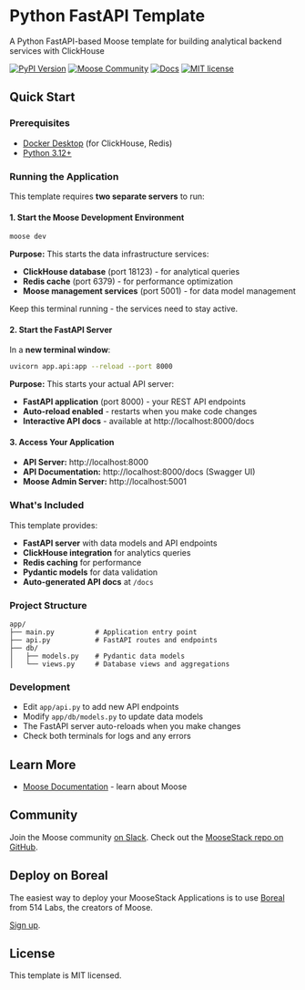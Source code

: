 # Python FastAPI Template

A Python FastAPI-based Moose template for building analytical backend services with ClickHouse

[![PyPI Version](https://img.shields.io/pypi/v/moose-cli?logo=python)](https://pypi.org/project/moose-cli/)
[![Moose Community](https://img.shields.io/badge/slack-moose_community-purple.svg?logo=slack)](https://join.slack.com/t/moose-community/shared_invite/zt-2fjh5n3wz-cnOmM9Xe9DYAgQrNu8xKxg)
[![Docs](https://img.shields.io/badge/quick_start-docs-blue.svg)](https://docs.fiveonefour.com/moose/getting-started/quickstart)
[![MIT license](https://img.shields.io/badge/license-MIT-yellow.svg)](LICENSE)

## Quick Start

### Prerequisites
- [Docker Desktop](https://www.docker.com/products/docker-desktop/) (for ClickHouse, Redis)
- [Python 3.12+](https://www.python.org/downloads/)

### Running the Application

This template requires **two separate servers** to run:

#### 1. Start the Moose Development Environment
```bash
moose dev
```
**Purpose:** This starts the data infrastructure services:
- **ClickHouse database** (port 18123) - for analytical queries
- **Redis cache** (port 6379) - for performance optimization
- **Moose management services** (port 5001) - for data model management

Keep this terminal running - the services need to stay active.

#### 2. Start the FastAPI Server
In a **new terminal window**:
```bash
uvicorn app.api:app --reload --port 8000
```
**Purpose:** This starts your actual API server:
- **FastAPI application** (port 8000) - your REST API endpoints
- **Auto-reload enabled** - restarts when you make code changes
- **Interactive API docs** - available at http://localhost:8000/docs

#### 3. Access Your Application
- **API Server:** http://localhost:8000
- **API Documentation:** http://localhost:8000/docs (Swagger UI)
- **Moose Admin Server:** http://localhost:5001

### What's Included

This template provides:
- **FastAPI server** with data models and API endpoints
- **ClickHouse integration** for analytics queries
- **Redis caching** for performance
- **Pydantic models** for data validation
- **Auto-generated API docs** at `/docs`

### Project Structure

```
app/
├── main.py          # Application entry point
├── api.py           # FastAPI routes and endpoints
├── db/
│   ├── models.py    # Pydantic data models
│   └── views.py     # Database views and aggregations
```

### Development

- Edit `app/api.py` to add new API endpoints
- Modify `app/db/models.py` to update data models
- The FastAPI server auto-reloads when you make changes
- Check both terminals for logs and any errors

## Learn More

- [Moose Documentation](https://docs.fiveonefour.com/moose) - learn about Moose

## Community

Join the Moose community [on Slack](https://join.slack.com/t/moose-community/shared_invite/zt-2fjh5n3wz-cnOmM9Xe9DYAgQrNu8xKxg). Check out the [MooseStack repo on GitHub](https://github.com/514-labs/moosestack).

## Deploy on Boreal

The easiest way to deploy your MooseStack Applications is to use [Boreal](https://www.fiveonefour.com/boreal) from 514 Labs, the creators of Moose.

[Sign up](https://www.boreal.cloud/sign-up).

## License

This template is MIT licensed.

